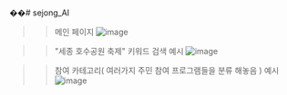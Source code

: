 ��#   s e j o n g _ A I 
 
>> 메인 페이지
![image](https://github.com/dydtkddl/sejong_AI/assets/114085307/62853539-2b9c-496c-b309-d0b458dc903e)

>> "세종 호수공원 축제" 키워드 검색 예시
![image](https://github.com/dydtkddl/sejong_AI/assets/114085307/a6814e1d-7e8a-40d6-98a6-46c6bd6d4ee4)

>> 참여 카테고리( 여러가지 주민 참여 프로그램들을 분류 해놓음 ) 예시
![image](https://github.com/dydtkddl/sejong_AI/assets/114085307/747593b2-8d23-42f5-b65d-017638ec62df)
